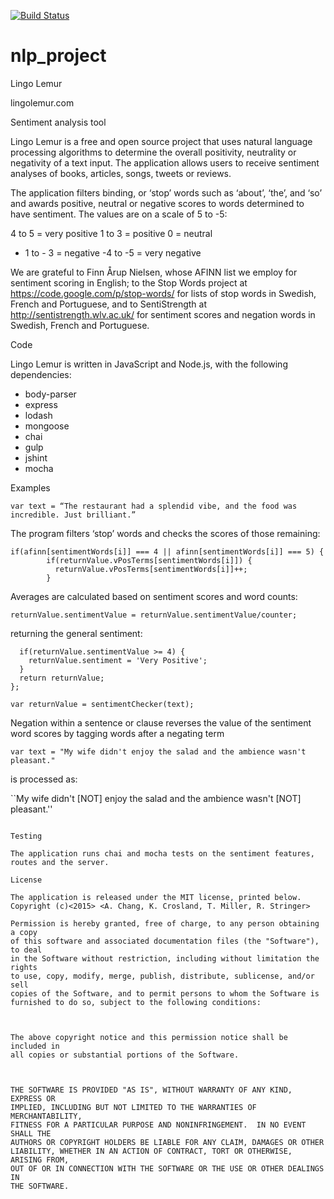 [![Build Status](https://travis-ci.org/timcmiller/nlp_project.svg)](https://travis-ci.org/timcmiller/nlp_project)

# nlp_project

Lingo Lemur

lingolemur.com

Sentiment analysis tool

Lingo Lemur is a free and open source project that uses natural language processing algorithms to determine the overall positivity, neutrality or negativity of a text input. The application allows users to receive sentiment analyses of books, articles, songs, tweets or reviews.

The application filters binding, or ‘stop’ words such as ‘about’, ‘the’, and ‘so’ and awards positive, neutral or negative scores to words determined to have sentiment. The values are on a scale of 5 to -5:

4 to 5 = very positive
1 to 3  = positive
0  = neutral
- 1 to - 3 = negative
-4 to -5 = very negative

We are grateful to Finn Årup Nielsen, whose AFINN list we employ for sentiment scoring in English; to the Stop Words project at https://code.google.com/p/stop-words/ for lists of stop words in Swedish, French and Portuguese, and to SentiStrength at http://sentistrength.wlv.ac.uk/ for sentiment scores and negation words in Swedish, French and Portuguese.

Code

Lingo Lemur is written in JavaScript and Node.js, with the following dependencies: 
* body-parser
* express
* lodash
* mongoose
* chai
* gulp
* jshint
* mocha

Examples

```
var text = “The restaurant had a splendid vibe, and the food was incredible. Just brilliant.”
```

The program filters ‘stop’ words and checks the scores of those remaining: 

```
if(afinn[sentimentWords[i]] === 4 || afinn[sentimentWords[i]] === 5) {
        if(returnValue.vPosTerms[sentimentWords[i]]) {
          returnValue.vPosTerms[sentimentWords[i]]++;
        }
```

Averages are calculated based on sentiment scores and word counts: 

```
returnValue.sentimentValue = returnValue.sentimentValue/counter;
```

returning the general sentiment: 

```
  if(returnValue.sentimentValue >= 4) {
    returnValue.sentiment = 'Very Positive';
  }
  return returnValue;
};

var returnValue = sentimentChecker(text);
```

Negation within a sentence or clause reverses the value of the sentiment word scores by tagging words after a negating term

```
var text = "My wife didn't enjoy the salad and the ambience wasn't pleasant."
```
is processed as:

``My wife didn't [NOT] enjoy the salad and the ambience wasn't [NOT] pleasant.''
```

Testing

The application runs chai and mocha tests on the sentiment features, routes and the server.

License

The application is released under the MIT license, printed below.
Copyright (c)<2015> <A. Chang, K. Crosland, T. Miller, R. Stringer>

Permission is hereby granted, free of charge, to any person obtaining a copy
of this software and associated documentation files (the "Software"), to deal
in the Software without restriction, including without limitation the rights
to use, copy, modify, merge, publish, distribute, sublicense, and/or sell
copies of the Software, and to permit persons to whom the Software is
furnished to do so, subject to the following conditions:



The above copyright notice and this permission notice shall be included in
all copies or substantial portions of the Software.



THE SOFTWARE IS PROVIDED "AS IS", WITHOUT WARRANTY OF ANY KIND, EXPRESS OR
IMPLIED, INCLUDING BUT NOT LIMITED TO THE WARRANTIES OF MERCHANTABILITY,
FITNESS FOR A PARTICULAR PURPOSE AND NONINFRINGEMENT.  IN NO EVENT SHALL THE
AUTHORS OR COPYRIGHT HOLDERS BE LIABLE FOR ANY CLAIM, DAMAGES OR OTHER
LIABILITY, WHETHER IN AN ACTION OF CONTRACT, TORT OR OTHERWISE, ARISING FROM,
OUT OF OR IN CONNECTION WITH THE SOFTWARE OR THE USE OR OTHER DEALINGS IN
THE SOFTWARE.


